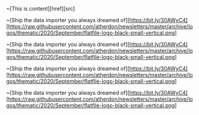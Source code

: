 ~[This is content][href][src]



~[Ship the data importer you always dreamed of][https://bit.ly/30AWyC4][https://raw.githubusercontent.com/atherdon/newsletters/master/archive/logos/thematic/2020/September/flatfile-logo-black-small-vertical.png]


~[Ship the data importer you always dreamed of][https://bit.ly/30AWyC4][https://raw.githubusercontent.com/atherdon/newsletters/master/archive/logos/thematic/2020/September/flatfile-logo-black-small-vertical.png]


~[Ship the data importer you always dreamed of][https://bit.ly/30AWyC4][https://raw.githubusercontent.com/atherdon/newsletters/master/archive/logos/thematic/2020/September/flatfile-logo-black-small-vertical.png]

~[Ship the data importer you always dreamed of][https://bit.ly/30AWyC4][https://raw.githubusercontent.com/atherdon/newsletters/master/archive/logos/thematic/2020/September/flatfile-logo-black-small-vertical.png]
